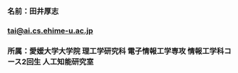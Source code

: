 ### 名前：田井厚志
### tai@ai.cs.ehime-u.ac.jp
### 所属：愛媛大学大学院 理工学研究科 電子情報工学専攻 情報工学科コース2回生 人工知能研究室　

<!--
**ai-a24/ai-a24** is a ✨ _special_ ✨ repository because its `README.md` (this file) appears on your GitHub profile.

Here are some ideas to get you started:

- 🔭 I’m currently working on ...
- 🌱 I’m currently learning ...
- 👯 I’m looking to collaborate on ...
- 🤔 I’m looking for help with ...
- 💬 Ask me about ...
- 📫 How to reach me: ...
- 😄 Pronouns: ...
- ⚡ Fun fact: ...
-->
